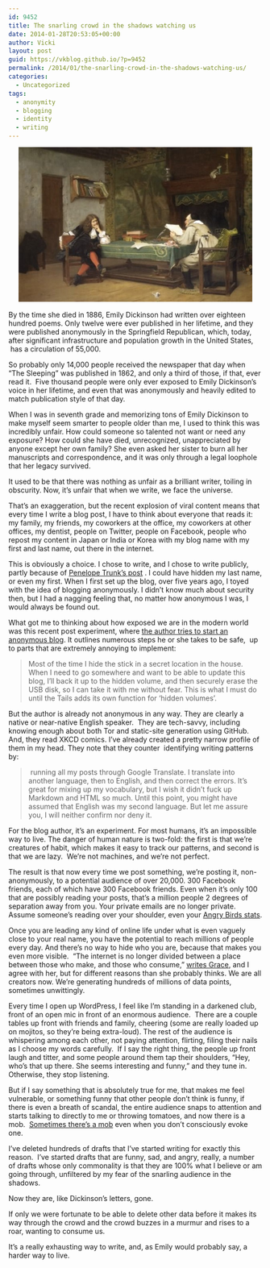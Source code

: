 ```yaml
---
id: 9452
title: The snarling crowd in the shadows watching us
date: 2014-01-28T20:53:05+00:00
author: Vicki
layout: post
guid: https://vkblog.github.io/?p=9452
permalink: /2014/01/the-snarling-crowd-in-the-shadows-watching-us/
categories:
  - Uncategorized
tags:
  - anonymity
  - blogging
  - identity
  - writing
---
```

<p style="text-align: center;">
  <a href="https://raw.githubusercontent.com/vkblog/vkblog.github.io/master/public/img/2014/01/a-collaboration.jpg"><img class="aligncenter  wp-image-9458" alt="a-collaboration" src="https://raw.githubusercontent.com/vkblog/vkblog.github.io/master/public/img/2014/01/a-collaboration-580x384.jpg" width="464" height="307" /></a>
</p>

By the time she died in 1886, Emily Dickinson had written over eighteen hundred poems. Only twelve were ever published in her lifetime, and they were published anonymously in the Springfield Republican, which, today, after significant infrastructure and population growth in the United States,  has a circulation of 55,000.

So probably only 14,000 people received the newspaper that day when &#8220;The Sleeping&#8221; was published in 1862, and only a third of those, if that, ever read it.  Five thousand people were only ever exposed to Emily Dickinson&#8217;s voice in her lifetime, and even that was anonymously and heavily edited to match publication style of that day.

When I was in seventh grade and memorizing tons of Emily Dickinson to make myself seem smarter to people older than me, I used to think this was incredibly unfair. How could someone so talented not want or need any exposure? How could she have died, unrecognized, unappreciated by anyone except her own family? She even asked her sister to burn all her manuscripts and correspondence, and it was only through a legal loophole that her legacy survived.

It used to be that there was nothing as unfair as a brilliant writer, toiling in obscurity. Now, it&#8217;s unfair that when we write, we face the universe.

That&#8217;s an exaggeration, but the recent explosion of viral content means that every time I write a blog post, I have to think about everyone that reads it: my family, my friends, my coworkers at the office, my coworkers at other offices, my dentist, people on Twitter, people on Facebook, people who repost my content in Japan or India or Korea with my blog name with my first and last name, out there in the internet.

This is obviously a choice. I chose to write, and I chose to write publicly, partly because of <a href="http://mailbag.penelopetrunk.com/2012/07/26/should-i-blog-under-my-own-name/" target="_blank">Penelope Trunk&#8217;s post</a> . I could have hidden my last name, or even my first. When I first set up the blog, over five years ago, I toyed with the idea of blogging anonymously. I didn&#8217;t know much about security then, but I had a nagging feeling that, no matter how anonymous I was, I would always be found out.

What got me to thinking about how exposed we are in the modern world was this recent post experiment, where <a href="http://untraceableblog.com/blog/2014/01/26/how-to-start-an-anonymous-blog/" target="_blank">the author tries to start an anonymous blog</a>. It outlines numerous steps he or she takes to be safe,  up to parts that are extremely annoying to implement:

> Most of the time I hide the stick in a secret location in the house. When I need to go somewhere and want to be able to update this blog, I’ll back it up to the hidden volume, and then securely erase the USB disk, so I can take it with me without fear. This is what I must do until the Tails adds its own function for ‘hidden volumes’.

But the author is already not anonymous in any way. They are clearly a native or near-native English speaker.  They are tech-savvy, including knowing enough about both Tor and static-site generation using GitHub. And, they read XKCD comics. I&#8217;ve already created a pretty narrow profile of them in my head. They note that they counter  identifying writing patterns by:

>  running all my posts through Google Translate. I translate into another language, then to English, and then correct the errors. It’s great for mixing up my vocabulary, but I wish it didn’t fuck up Markdown and HTML so much. Until this point, you might have assumed that English was my second language. But let me assure you, I will neither confirm nor deny it.

For the blog author, it&#8217;s an experiment. For most humans, it&#8217;s an impossible way to live. The danger of human nature is two-fold: the first is that we&#8217;re creatures of habit, which makes it easy to track our patterns, and second is that we are lazy.  We&#8217;re not machines, and we&#8217;re not perfect.

The result is that now every time we post something, we&#8217;re posting it, non-anonymously, to a potential audience of over 20,000. 300 Facebook friends, each of which have 300 Facebook friends. Even when it&#8217;s only 100 that are possibly reading your posts, that&#8217;s a million people 2 degrees of separation away from you. Your private emails are no longer private. Assume someone&#8217;s reading over your shoulder, even your <a href="http://www.nytimes.com/2014/01/28/world/spy-agencies-scour-phone-apps-for-personal-data.html?_r=0" target="_blank">Angry Birds stats</a>.

Once you are leading any kind of online life under what is even vaguely close to your real name, you have the potential to reach millions of people every day. And there&#8217;s no way to hide who you are, because that makes you even more visible.  &#8220;The internet is no longer divided between a place between those who make, and those who consume,&#8221; <a href="http://www.designsponge.com/2014/01/state-of-the-blog-union-how-the-blogging-world-has-changed.html" target="_blank">writes Grace</a>, and I agree with her, but for different reasons than she probably thinks. We are all creators now. We&#8217;re generating hundreds of millions of data points, sometimes unwittingly.

Every time I open up WordPress, I feel like I&#8217;m standing in a darkened club, front of an open mic in front of an enormous audience.  There are a couple tables up front with friends and family, cheering (some are really loaded up on mojitos, so they&#8217;re being extra-loud). The rest of the audience is whispering among each other, not paying attention, flirting, filing their nails as I choose my words carefully.  If I say the right thing, the people up front laugh and titter, and some people around them tap their shoulders, &#8220;Hey, who&#8217;s that up there. She seems interesting and funny,&#8221; and they tune in. Otherwise, they stop listening.

But if I say something that is absolutely true for me, that makes me feel vulnerable, or something funny that other people don&#8217;t think is funny, if there is even a breath of scandal, the entire audience snaps to attention and starts talking to directly to me or throwing tomatoes, and now there is a mob.  <a href="http://www.psmag.com/navigation/health-and-behavior/women-arent-welcome-internet-72170/" target="_blank">Sometimes there&#8217;s a mob</a> even when you don&#8217;t consciously evoke one.

I&#8217;ve deleted hundreds of drafts that I&#8217;ve started writing for exactly this reason.  I&#8217;ve started drafts that are funny, sad, and angry, really, a number of drafts whose only commonality is that they are 100% what I believe or am going through, unfiltered by my fear of the snarling audience in the shadows.

Now they are, like Dickinson&#8217;s letters, gone.

If only we were fortunate to be able to delete other data before it makes its way through the crowd and the crowd buzzes in a murmur and rises to a roar, wanting to consume us.

It&#8217;s a really exhausting way to write, and, as Emily would probably say, a harder way to live.

&nbsp;

&nbsp;